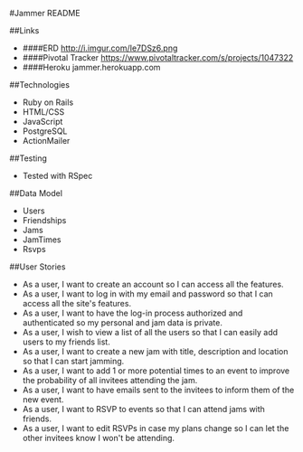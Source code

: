 #Jammer README

##Links

* ####ERD
http://i.imgur.com/Ie7DSz6.png
* ####Pivotal Tracker
https://www.pivotaltracker.com/s/projects/1047322
* ####Heroku
jammer.herokuapp.com

##Technologies

* Ruby on Rails
* HTML/CSS
* JavaScript
* PostgreSQL
* ActionMailer

##Testing

* Tested with RSpec

##Data Model

* Users
* Friendships
* Jams
* JamTimes
* Rsvps

##User Stories

* As a user, I want to create an account so I can access all the features.
* As a user, I want to log in with my email and password so that I can access all the site's features.
* As a user, I want to have the log-in process authorized and authenticated so my personal and jam data is private.
* As a user, I wish to view a list of all the users so that I can easily add users to my friends list.
* As a user, I want to create a new jam with title, description and location so that I can start jamming.
* As a user, I want to add 1 or more potential times to an event to improve the probability of all invitees attending the jam.
* As a user, I want to have emails sent to the invitees to inform them of the new event.
* As a user, I want to RSVP to events so that I can attend jams with friends.
* As a user, I want to edit RSVPs in case my plans change so I can let the other invitees know I won't be attending.
